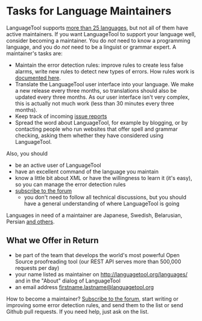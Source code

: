 # Tasks for Language Maintainers

LanguageTool supports [more than 25 languages](http://languagetool.org/languages/),
but not all of them have active maintainers. If you want 
LanguageTool to support your language well, consider becoming a 
maintainer. You do *not* need to know a programming language, and you 
do *not* need to be a linguist or grammar expert. A maintainer's tasks 
are:

* Maintain the error detection rules: improve rules to create less 
  false alarms, write new rules to detect new types of errors. How rules 
  work is [documented 
  here](/development-overview).
* Translate the LanguageTool user interface into your language. We make 
  a new release every three months, so translations should also be 
  updated every three months. As our user interface isn't very complex, 
  this is actually not much work (less than 30 minutes every three 
  months).
* Keep track of incoming [issue 
  reports](https://github.com/languagetool-org/languagetool/issues)
* Spread the word about LanguageTool, for example by blogging, or by 
  contacting people who run websites that offer spell and grammar 
  checking, asking them whether they have considered using LanguageTool.

Also, you should

* be an active user of LanguageTool
* have an excellent command of the language you maintain
* know a little bit about XML or have the willingness to learn it (it's 
  easy), so you can manage the error detection rules
* [subscribe to the 
  forum](https://forum.languagetool.org/t/how-to-use-this-forum-like-a-mailing-list/1067) 
  - you don't need to follow all technical discussions, but you should 
  have a general understanding of where LanguageTool is going

Languages in need of a maintainer are Japanese, Swedish, Belarusian, 
Persian [and others](http://languagetool.org/languages/).

## What we Offer in Return

* be part of the team that develops the world's most powerful Open 
  Source proofreading tool (our REST API serves more than 500,000 
  requests per day)
* your name listed as maintainer on http://languagetool.org/languages/ 
  and in the "About" dialog of LanguageTool
* an email address firstname.lastname@languagetool.org

How to become a maintainer? [Subscribe to the 
forum](https://forum.languagetool.org/t/how-to-use-this-forum-like-a-mailing-list/1067), 
start writing or improving some error detection rules, and send them to 
the list or send Github pull requests. If you need help, just ask on 
the list.

